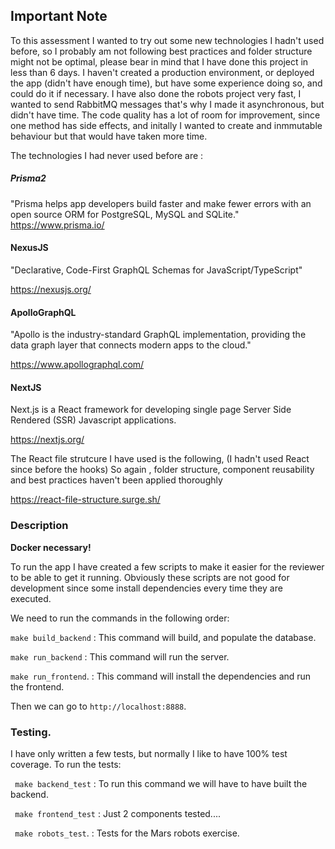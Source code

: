 ## Important Note

To this assessment I wanted to try out some new technologies I hadn't used before, so I probably am not following best practices and folder structure might not be optimal, please bear in mind that I have done this project in less than 6 days. I haven't created a production environment, or deployed the app (didn't have enough time), but have some experience doing so, and could do it if necessary.
I have also done the robots project very fast, I wanted to send RabbitMQ messages that's why I made it asynchronous, but didn't have time. The code quality has a lot of room for improvement, since one method has side effects, and initally I wanted to create and inmmutable behaviour but that would have taken more time.

The technologies I had never used before are :

##### Prisma2 
"Prisma helps app developers build faster and
make fewer errors with an open source ORM for PostgreSQL, MySQL and SQLite."
https://www.prisma.io/

#### NexusJS
"Declarative, Code-First GraphQL Schemas for JavaScript/TypeScript"

https://nexusjs.org/


#### ApolloGraphQL
"Apollo is the industry-standard GraphQL implementation, providing the data graph layer that connects modern apps to the cloud."

https://www.apollographql.com/


#### NextJS
 Next.js is a React framework for developing single page Server Side Rendered (SSR) Javascript applications.
 
https://nextjs.org/

The React file strutcure I have used is the following, (I hadn't used React since before the hooks) So again , folder structure, component reusability and best practices haven't been applied thoroughly

https://react-file-structure.surge.sh/


### Description

**Docker necessary!**

To run the app I have created a few scripts to make it easier for the reviewer to be able to get it running. Obviously these scripts are not good for development since some install dependencies every time they are executed.

We need to run the commands in the following order:

``` make build_backend ```  :   This command will build, and populate the database.

``` make run_backend ```    :   This command will run the server.

``` make run_frontend ```.  :   This command will install the dependencies and run the frontend.

Then we can go to `http://localhost:8888`.

### Testing.

I have only written a few tests, but normally I like to have 100% test coverage. 
To run the tests:

``` make backend_test```    :   To run this command we will have to have built the backend.

``` make frontend_test```   :   Just 2 components tested....

``` make robots_test```.    :   Tests for the Mars robots exercise.






